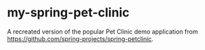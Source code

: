 # my-spring-pet-clinic
A recreated version of the popular Pet Clinic demo application from https://github.com/spring-projects/spring-petclinic.
